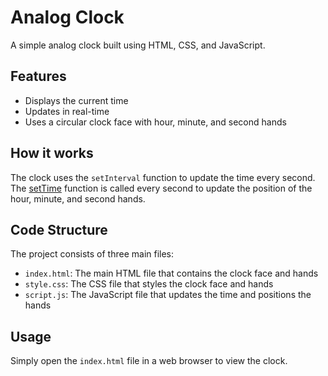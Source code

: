 # Analog Clock

A simple analog clock built using HTML, CSS, and JavaScript.

## Features

* Displays the current time
* Updates in real-time
* Uses a circular clock face with hour, minute, and second hands

## How it works

The clock uses the `setInterval` function to update the time every second. The [setTime](Analog-clock/script.js:4:0-18:1) function is called every second to update the position of the hour, minute, and second hands.

## Code Structure

The project consists of three main files:

* `index.html`: The main HTML file that contains the clock face and hands
* `style.css`: The CSS file that styles the clock face and hands
* `script.js`: The JavaScript file that updates the time and positions the hands

## Usage

 Simply open the `index.html` file in a web browser to view the clock.
